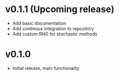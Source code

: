 # v0.1.1 (Upcoming release)

- Add basic documentation 
- Add continous integration to repository
- Add custom RNG for stochastic methods



# v0.1.0 

- Initial release, main functionality
